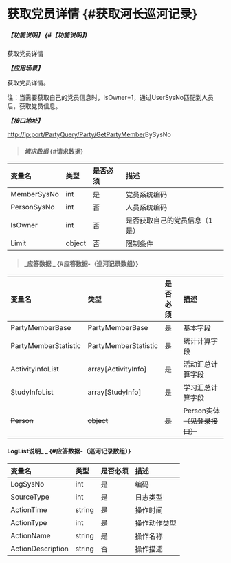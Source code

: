 # 获取党员详情 {#获取河长巡河记录}

##### _【功能说明】_ {#【功能说明】}

获取党员详情

_**【应用场景】**_

获取党员详情。

注：当需要获取自己的党员信息时，IsOwner=1，通过UserSysNo匹配到人员后，获取党员信息。

_**【接口地址】**_

[http://ip:port/PartyQuery/Party/GetPartyMember](http://ip:port/HMQuery/PatrolRiver/GetPatrolRivers)BySysNo

> #### _请求数据_ {#请求数据}

| 变量名 | 类型 | 是否必须 | 描述 |
| :--- | :--- | :--- | :--- |
| MemberSysNo | int | 是 | 党员系统编码 |
| PersonSysNo | int | 否 | 人员系统编码 |
| IsOwner | int | 否 | 是否获取自己的党员信息（1是） |
| Limit | object | 否 | 限制条件 |

> #### _应答数据 _ {#应答数据-（巡河记录数组）}

| 变量名 | 类型 | 是否必须 | 描述 |
| :--- | :--- | :--- | :--- |
| PartyMemberBase | PartyMemberBase | 是 | 基本字段 |
| PartyMemberStatistic | PartyMemberStatistic | 是 | 统计计算字段 |
| ActivityInfoList | array\[ActivityInfo\] | 是 | 活动汇总计算字段 |
| StudyInfoList | array\[StudyInfo\] | 是 | 学习汇总计算字段 |
| ~~Person~~ | ~~object~~ | ~~是~~ | ~~Person实体（见登录接口）~~ |

#### LogList说明_ _ {#应答数据-（巡河记录数组）}

| 变量名 | 类型 | 是否必须 | 描述 |
| :--- | :--- | :--- | :--- |
| LogSysNo | int | 是 | 编码 |
| SourceType | int | 是 | 日志类型 |
| ActionTime | string | 是 | 操作时间 |
| ActionType | int | 是 | 操作动作类型 |
| ActionName | string | 是 | 操作名称 |
| ActionDescription | string | 否 | 操作描述 |



